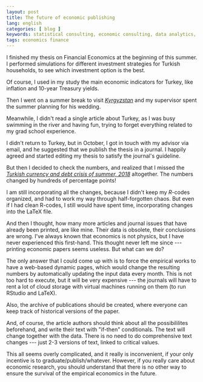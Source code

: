 ```yaml
---
layout: post
title: The future of economic publishing
lang: english
categories: [ blog ]
keywords: statistical consulting, economic consulting, data analytics, econometrics, economics, Turkey
tags: economics finance
---
```


I finished my thesis on Financial Economics at the beginning of this summer. I performed simulations for different investment strategies for Turkish households, to see which investment option is the best.

Of course, I used in my study the main economic indicators for Turkey, like inflation and 10-year Treasury yields.

Then I went on a summer break to visit [_Kyrgyzstan_](https://en.wikipedia.org/wiki/Kyrgyzstan) and my supervisor spent the summer planning for his wedding.

Meanwhile, I didn't read a single article about Turkey, as I was busy swimming in the river and having fun, trying to forget everything related to my grad school experience.

I didn't return to Turkey, but in October, I got in touch with my advisor via email, and he suggested that we publish the thesis in a journal. I happily agreed and started editing my thesis to satisfy the journal's guideline.

But then I decided to check the numbers, and realized that I missed the [_Turkish currency and debt crisis of summer, 2018_](https://en.wikipedia.org/wiki/Turkish_currency_and_debt_crisis,_2018) altogether. The numbers changed by hundreds of percentage points!

I am still incorporating all the changes, because I didn't keep my _R_-codes organized, and had to work my way through half-forgotten chaos. But even if I had clean R-codes, I still would have spent time, incorporating changes into the LaTeX file.

And then I thought, how many more articles and journal issues that have already been printed, are like mine. Their data is obsolete, their conclusions are wrong. I've always known that economics is not physics, but I have never experienced this first-hand. This thought never left me since --- printing economic papers seems useless. But what can we do?

The only answer that I could come up with is to force the empirical works to have a web-based dynamic pages, which would change the resulting numbers by automatically updating the input data every month. This is not too hard to execute, but it will be very expensive --- the journals will have to rent a lot of cloud storage with virtual machines running on them (to run RStudio and LaTeX).

Also, the archive of publications should be created, where everyone can keep track of historical versions of the paper.

And, of course, the article authors should think about all the possibililites beforehand, and write their text with "if-then" conditionals. The text will change together with the data. There is no need to do comprehensive text changes --- just  2-3 versions of text, linked to critical values.

This all seems overly complicated, and it really is inconvenient, if your only incentive is to graduate/publish/whatever. However, if you really care about economic research, you should understand that there is no other way to ensure the survival of the empirical economics in the future.
